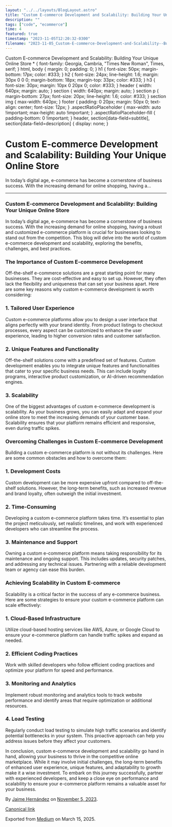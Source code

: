 ```yaml
---
layout: "../../layouts/BlogLayout.astro"
title: "Custom E-commerce Development and Scalability: Building Your Unique Online Store"
description: ""
tags: ["code", "ecommerce"]
time: 4
featured: true
timestamp: "2023-11-05T12:20:32-0300"
filename: "2023-11-05_Custom-E-commerce-Development-and-Scalability--Building-Your-Unique-Online-Store-8c242b2b6b9d"
---
```


Custom E-commerce Development and Scalability: Building Your Unique Online Store \* { font-family: Georgia, Cambria, "Times New Roman", Times, serif; } html, body { margin: 0; padding: 0; } h1 { font-size: 50px; margin-bottom: 17px; color: #333; } h2 { font-size: 24px; line-height: 1.6; margin: 30px 0 0 0; margin-bottom: 18px; margin-top: 33px; color: #333; } h3 { font-size: 30px; margin: 10px 0 20px 0; color: #333; } header { width: 640px; margin: auto; } section { width: 640px; margin: auto; } section p { margin-bottom: 27px; font-size: 20px; line-height: 1.6; color: #333; } section img { max-width: 640px; } footer { padding: 0 20px; margin: 50px 0; text-align: center; font-size: 12px; } .aspectRatioPlaceholder { max-width: auto !important; max-height: auto !important; } .aspectRatioPlaceholder-fill { padding-bottom: 0 !important; } header, section\[data-field=subtitle\], section\[data-field=description\] { display: none; }

Custom E-commerce Development and Scalability: Building Your Unique Online Store
================================================================================

In today’s digital age, e-commerce has become a cornerstone of business success. With the increasing demand for online shopping, having a…

* * *

### Custom E-commerce Development and Scalability: Building Your Unique Online Store

In today’s digital age, e-commerce has become a cornerstone of business success. With the increasing demand for online shopping, having a robust and customized e-commerce platform is crucial for businesses looking to stand out from the competition. This blog will delve into the world of custom e-commerce development and scalability, exploring the benefits, challenges, and best practices.

### The Importance of Custom E-commerce Development

Off-the-shelf e-commerce solutions are a great starting point for many businesses. They are cost-effective and easy to set up. However, they often lack the flexibility and uniqueness that can set your business apart. Here are some key reasons why custom e-commerce development is worth considering:

### 1\. Tailored User Experience

Custom e-commerce platforms allow you to design a user interface that aligns perfectly with your brand identity. From product listings to checkout processes, every aspect can be customized to enhance the user experience, leading to higher conversion rates and customer satisfaction.

### 2\. Unique Features and Functionality

Off-the-shelf solutions come with a predefined set of features. Custom development enables you to integrate unique features and functionalities that cater to your specific business needs. This can include loyalty programs, interactive product customization, or AI-driven recommendation engines.

### 3\. Scalability

One of the biggest advantages of custom e-commerce development is scalability. As your business grows, you can easily adapt and expand your online store to meet the increasing demands of your customer base. Scalability ensures that your platform remains efficient and responsive, even during traffic spikes.

### Overcoming Challenges in Custom E-commerce Development

Building a custom e-commerce platform is not without its challenges. Here are some common obstacles and how to overcome them:

### 1\. Development Costs

Custom development can be more expensive upfront compared to off-the-shelf solutions. However, the long-term benefits, such as increased revenue and brand loyalty, often outweigh the initial investment.

### 2\. Time-Consuming

Developing a custom e-commerce platform takes time. It’s essential to plan the project meticulously, set realistic timelines, and work with experienced developers who can streamline the process.

### 3\. Maintenance and Support

Owning a custom e-commerce platform means taking responsibility for its maintenance and ongoing support. This includes updates, security patches, and addressing any technical issues. Partnering with a reliable development team or agency can ease this burden.

### Achieving Scalability in Custom E-commerce

Scalability is a critical factor in the success of any e-commerce business. Here are some strategies to ensure your custom e-commerce platform can scale effectively:

### 1\. Cloud-Based Infrastructure

Utilize cloud-based hosting services like AWS, Azure, or Google Cloud to ensure your e-commerce platform can handle traffic spikes and expand as needed.

### 2\. Efficient Coding Practices

Work with skilled developers who follow efficient coding practices and optimize your platform for speed and performance.

### 3\. Monitoring and Analytics

Implement robust monitoring and analytics tools to track website performance and identify areas that require optimization or additional resources.

### 4\. Load Testing

Regularly conduct load testing to simulate high traffic scenarios and identify potential bottlenecks in your system. This proactive approach can help you address issues before they affect your customers.

In conclusion, custom e-commerce development and scalability go hand in hand, allowing your business to thrive in the competitive online marketplace. While it may involve initial challenges, the long-term benefits of enhanced user experience, unique features, and adaptability to growth make it a wise investment. To embark on this journey successfully, partner with experienced developers, and keep a close eye on performance and scalability to ensure your e-commerce platform remains a valuable asset for your business.

By [Jaime Hernández](https://medium.com/@devjaime) on [November 5, 2023](https://medium.com/p/8c242b2b6b9d).

[Canonical link](https://medium.com/@devjaime/custom-e-commerce-development-and-scalability-building-your-unique-online-store-8c242b2b6b9d)

Exported from [Medium](https://medium.com) on March 15, 2025.